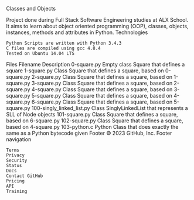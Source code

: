 Classes and Objects

Project done during Full Stack Software Engineering studies at ALX School. It aims to learn about object oriented programming (OOP), classes, objects, instances, methods and attributes in Python.
Technologies

    Python Scripts are written with Python 3.4.3
    C files are compiled using gcc 4.8.4
    Tested on Ubuntu 14.04 LTS

Files
Filename 	Description
0-square.py 	Empty class Square that defines a square
1-square.py 	Class Square that defines a square, based on 0-square.py
2-square.py 	Class Square that defines a square, based on 1-square.py
3-square.py 	Class Square that defines a square, based on 2-square.py
4-square.py 	Class Square that defines a square, based on 3-square.py
5-square.py 	Class Square that defines a square, based on 4-square.py
6-square.py 	Class Square that defines a square, based on 5-square.py
100-singly_linked_list.py 	Class SinglyLinkedList that represents a SLL of Node objects
101-square.py 	Class Square that defines a square, based on 6-square.py
102-square.py 	Class Square that defines a square, based on 4-square.py
103-python.c 	Python Class that does exactly the same as a Python bytecode given
Footer
© 2023 GitHub, Inc.
Footer navigation

    Terms
    Privacy
    Security
    Status
    Docs
    Contact GitHub
    Pricing
    API
    Training


